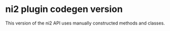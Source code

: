 # ni2 plugin codegen version

This version of the ni2 API uses manually constructed methods and classes.
